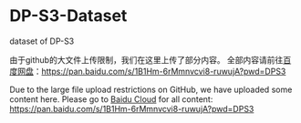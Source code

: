 # DP-S3-Dataset
dataset of DP-S3

由于github的大文件上传限制，我们在这里上传了部分内容。
全部内容请前往[百度网盘](https://pan.baidu.com/s/1B1Hm-6rMmnvcvi8-ruwujA?pwd=DPS3)：https://pan.baidu.com/s/1B1Hm-6rMmnvcvi8-ruwujA?pwd=DPS3

Due to the large file upload restrictions on GitHub, we have uploaded some content here.
Please go to [Baidu Cloud](https://pan.baidu.com/s/1B1Hm-6rMmnvcvi8-ruwujA?pwd=DPS3) for all content: https://pan.baidu.com/s/1B1Hm-6rMmnvcvi8-ruwujA?pwd=DPS3
